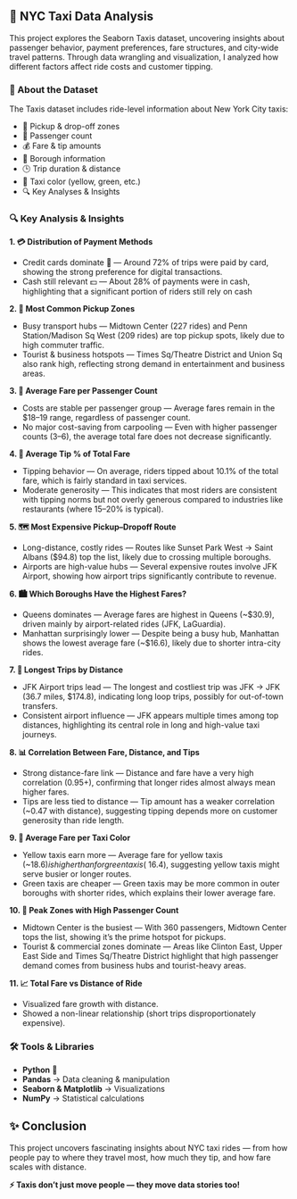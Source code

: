 ## 🚕 NYC Taxi Data Analysis

This project explores the Seaborn Taxis dataset, uncovering insights about passenger behavior, payment preferences, fare structures, and city-wide travel patterns. Through data wrangling and visualization, I analyzed how different factors affect ride costs and customer tipping.

### 📌 About the Dataset
The Taxis dataset includes ride-level information about New York City taxis:
- 🚖 Pickup & drop-off zones
- 👥 Passenger count
- 💰 Fare & tip amounts
- 📍 Borough information
- 🕒 Trip duration & distance
- 🎨 Taxi color (yellow, green, etc.)
- 🔍 Key Analyses & Insights

### 🔍 Key Analysis & Insights
**1. 💳 Distribution of Payment Methods**
- Credit cards dominate 🚀 — Around 72% of trips were paid by card, showing the strong preference for digital transactions.
- Cash still relevant 💵 — About 28% of payments were in cash, highlighting that a significant portion of riders still rely on cash

**2. 📍 Most Common Pickup Zones**
- Busy transport hubs — Midtown Center (227 rides) and Penn Station/Madison Sq West (209 rides) are top pickup spots, likely due to high commuter traffic.
- Tourist & business hotspots — Times Sq/Theatre District and Union Sq also rank high, reflecting strong demand in entertainment and business areas.

**3. 👥 Average Fare per Passenger Count**
- Costs are stable per passenger group — Average fares remain in the $18–19 range, regardless of passenger count.
- No major cost-saving from carpooling — Even with higher passenger counts (3–6), the average total fare does not decrease significantly.

**4. 💸 Average Tip % of Total Fare**
- Tipping behavior — On average, riders tipped about 10.1% of the total fare, which is fairly standard in taxi services.
- Moderate generosity — This indicates that most riders are consistent with tipping norms but not overly generous compared to industries like restaurants (where 15–20% is typical).

**5. 🗺️ Most Expensive Pickup–Dropoff Route**
- Long-distance, costly rides — Routes like Sunset Park West → Saint Albans ($94.8) top the list, likely due to crossing multiple boroughs.
- Airports are high-value hubs — Several expensive routes involve JFK Airport, showing how airport trips significantly contribute to revenue.

**6. 🏙️ Which Boroughs Have the Highest Fares?**
- Queens dominates — Average fares are highest in Queens (~$30.9), driven mainly by airport-related rides (JFK, LaGuardia).
- Manhattan surprisingly lower — Despite being a busy hub, Manhattan shows the lowest average fare (~$16.6), likely due to shorter intra-city rides.

**7. 📏 Longest Trips by Distance**
- JFK Airport trips lead — The longest and costliest trip was JFK → JFK (36.7 miles, $174.8), indicating long loop trips, possibly for out-of-town transfers.
- Consistent airport influence — JFK appears multiple times among top distances, highlighting its central role in long and high-value taxi journeys.

**8. 📊 Correlation Between Fare, Distance, and Tips**
- Strong distance-fare link — Distance and fare have a very high correlation (0.95+), confirming that longer rides almost always mean higher fares.
- Tips are less tied to distance — Tip amount has a weaker correlation (~0.47 with distance), suggesting tipping depends more on customer generosity than ride length.

**9. 🎨 Average Fare per Taxi Color**
- Yellow taxis earn more — Average fare for yellow taxis (~$18.6) is higher than for green taxis (~$16.4), suggesting yellow taxis might serve busier or longer routes.
- Green taxis are cheaper — Green taxis may be more common in outer boroughs with shorter rides, which explains their lower average fare.

**10. 🚦 Peak Zones with High Passenger Count**
- Midtown Center is the busiest — With 360 passengers, Midtown Center tops the list, showing it’s the prime hotspot for pickups.
- Tourist & commercial zones dominate — Areas like Clinton East, Upper East Side and Times Sq/Theatre District highlight that high passenger demand comes from business hubs and tourist-heavy areas.

**11. 📈 Total Fare vs Distance of Ride**
- Visualized fare growth with distance.
- Showed a non-linear relationship (short trips disproportionately expensive).

### 🛠️ Tools & Libraries
- **Python** 🐍
- **Pandas** → Data cleaning & manipulation
- **Seaborn & Matplotlib** → Visualizations
- **NumPy** → Statistical calculations

## ✨ Conclusion

This project uncovers fascinating insights about NYC taxi rides — from how people pay to where they travel most, how much they tip, and how fare scales with distance.

**⚡ Taxis don’t just move people — they move data stories too!**
